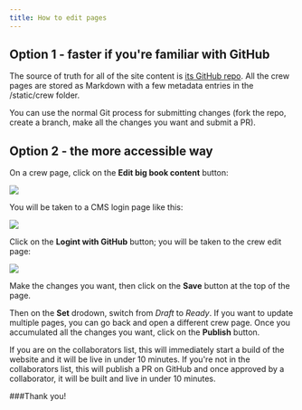 ```yaml
---
title: How to edit pages
---
```


## Option 1 - faster if you're familiar with GitHub

The source of truth for all of the site content is [its GitHub repo](https://github.com/TemporalAgent7/datacore). All the crew pages are stored as Markdown with a few metadata entries in the /static/crew folder.

You can use the normal Git process for submitting changes (fork the repo, create a branch, make all the changes you want and submit a PR).

## Option 2 - the more accessible way

On a crew page, click on the **Edit big book content** button:

<img src="/media/uploads/howtoedit_1.png" style="max-width: 100%" />

You will be taken to a CMS login page like this:

<img src="/media/uploads/howtoedit_2.png" style="max-width: 100%" />

Click on the **Logint with GitHub** button; you will be taken to the crew edit page:

<img src="/media/uploads/howtoedit_3.png" style="max-width: 100%" />

Make the changes you want, then click on the **Save** button at the top of the page.

Then on the **Set** drodown, switch from *Draft* to *Ready*. If you want to update multiple pages, you can go back and open a different crew page. Once you accumulated all the changes you want, click on the **Publish** button.

If you are on the collaborators list, this will immediately start a build of the website and it will be live in under 10 minutes. If you're not in the collaborators list, this will publish a PR on GitHub and once approved by a collaborator, it will be built and live in under 10 minutes.

###Thank you!